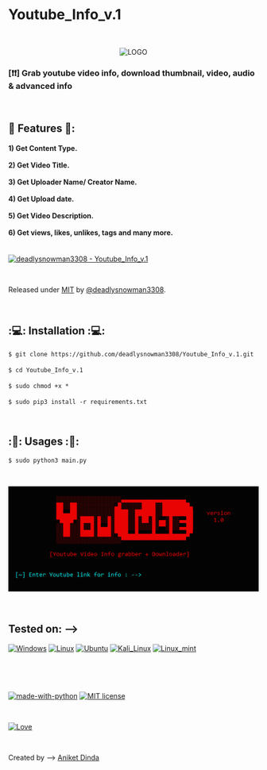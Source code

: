 # Youtube_Info_v.1

<br>
<p align="center">
  <img src="https://rawcdn.githack.com/deadlysnowman3308/Youtube_Info_v.1/3e52cbf06b1b4ba1a7ed9f9c7a22a4165a8c4765/screenshots/1.PNG" alt="LOGO"/>
  
  
  ###   [❗❗] Grab youtube video info, download thumbnail, video, audio & advanced info
</p>

<br>

## 🚩 Features 🚩:
<h4>
1) Get Content Type. <br><br>
2) Get Video Title. <br><br>
3) Get Uploader Name/ Creator Name. <br><br>
4) Get Upload date. <br><br>
5) Get Video Description. <br><br>
6) Get views, likes, unlikes, tags and many more. <br><br>
</h4>

[![deadlysnowman3308 - Youtube_Info_v.1](https://img.shields.io/static/v1?label=deadlysnowman3308&message=Youtube_Info_v.1&color=red&logo=github)](https://github.com/deadlysnowman3308/Youtube_Info_v.1)

<br>



Released under [MIT](/LICENSE) by [@deadlysnowman3308](https://github.com/deadlysnowman3308).

<br>

## :💻: Installation :💻:

```
$ git clone https://github.com/deadlysnowman3308/Youtube_Info_v.1.git

$ cd Youtube_Info_v.1

$ sudo chmod +x *

$ sudo pip3 install -r requirements.txt

```
<br>

## :🏹: Usages :🏹:

```
$ sudo python3 main.py

```
<br>
<p align="center">
  <img src="https://raw.githubusercontent.com/deadlysnowman3308/Youtube_Info_v.1/Hackingvila/screenshots/2.PNG" alt="LOGO"/>
</p>

<br>


## Tested on: -->
[![Windows](https://img.shields.io/badge/Windows-0078D6?style=for-the-badge&logo=windows&logoColor=white)](https://www.microsoft.com/en-in/software-download/windows10)
[![Linux](https://img.shields.io/badge/Linux-FCC624?style=for-the-badge&logo=linux&logoColor=black)](https://www.linux.org/)
[![Ubuntu](https://img.shields.io/badge/Ubuntu-E95420?style=for-the-badge&logo=ubuntu&logoColor=white)](https://ubuntu.com/)
[![Kali_Linux](https://img.shields.io/badge/Kali_Linux-557C94?style=for-the-badge&logo=kali-linux&logoColor=white)](https://www.kali.org/)
[![Linux_mint](https://img.shields.io/badge/Linux_Mint-87CF3E?style=for-the-badge&logo=linux-mint&logoColor=white)](https://linuxmint.com/)

<br>
<br>
<br>


[![made-with-python](https://img.shields.io/badge/Made%20with-Python-1f425f.svg)](https://www.python.org/)
[![MIT license](https://img.shields.io/badge/License-MIT-blue.svg)](https://lbesson.mit-license.org/)


<br>

[![Love](http://ForTheBadge.com/images/badges/built-with-love.svg)](https://hackingvila.wordpress.com/)
<br>

</br>

Created by -->   [Aniket Dinda](https://hackingvila.wordpress.com/)

